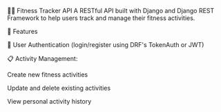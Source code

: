 🏋️‍♀️ Fitness Tracker API
A RESTful API built with Django and Django REST Framework to help users track and manage their fitness activities.


📌 Features

🔐 User Authentication (login/register using DRF's TokenAuth or JWT)

📋 Activity Management:

Create new fitness activities

Update and delete existing activities

View personal activity history

